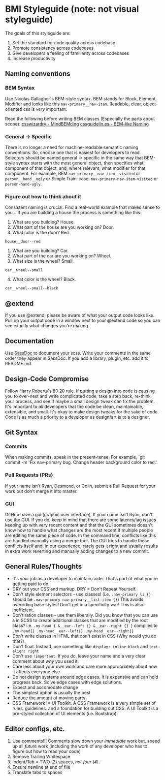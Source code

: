 # BMI Styleguide (note: not visual styleguide)

The goals of this styleguide are:

1. Set the standard for code quality across codebase
2. Promote consistency across codebases
3. Give developers a feeling of familiarity across codebases
4. Increase productivity

## Naming conventions

### BEM Syntax

Use Nicolas Gallagher's BEM-style syntax.  BEM stands for Block, Element, Modifier and looks like this `nav-primary__nav-item`.
Readable, clear, object-oriented css is *very* important.

Read the following before writing BEM classes (Especially the parts about scope):
[csswizardry - MindBEMding](http://csswizardry.com/2013/01/mindbemding-getting-your-head-round-bem-syntax/)
[cssguidelin.es - BEM-like Naming](http://cssguidelin.es/#bem-like-naming)

### General -> Specific

There is no longer a need for machine-readable semantic naming conventions.  So, choose one that is easiest for developers to read.  Selectors should be named general -> specific in the same way that BEM-style syntax starts with the most general object, then specifies what component of that object, and, where relevant, what modifier for that component.  For example, BEM `nav-primary__nav-item__visited` or `person__hand__ugly` or Simple Train-case: `nav-primary-nav-item-visited` or `person-hand-ugly`.

### Figure out how to think about it

Consistent naming is crucial.  Find a real-world example that makes sense to you... If you are building a house the process is something like this:

1. What are you building?  House.
2. What part of the house are you working on?  Door.
3. What color is the door?  Red.

`house__door--red`

1. What are you building?  Car.
2. What part of the car are you working on?  Wheel.
3. What size is the wheel?  Small.

`car__wheel--small`

4. What color is the wheel?  Black.

`car__wheel--small--black`

## @extend

If you use @extend, please be aware of what your output code looks like.
Pull up your output code in a window next to your @extend code so you can see exactly what changes you're making.

## Documentation

Use [SassDoc](http://sassdoc.com/) to document your scss.  Write your comments in the same order they appear in SassDoc.
If you add a library, plugin, etc. add it to README.md.

## Design-Code Compromise

Follow Harry Roberts's 80:20 rule.  If putting a design into code is causing you to over-nest and write complicated code, take a step back, re-think your process, and see if maybe a small design tweak can fix the problem.  It's important to *all* developers that the code be clean, maintainable, extensible, and small.  It's okay to make design tweaks for the sake of code.  Code is as much a priority to a developer as design/art is to a designer.

## Git Syntax

### Commits

When making commits, speak in the present-tense.  For example, `git commit -m 'Fix nav-primary bug.  Change header background color to red.'.

### Pull Requests (PRs)

If your name isn't Ryan, Desmond, or Colin, submit a Pull Request for your work but don't merge it into master.

### GUI

GitHub have a gui (graphic user interface).  If your name isn't Ryan, don't use the GUI.  If you do, keep in mind that there are some latency/lag issues keeping up with very recent content and that the GUI sometimes doesn't know how to handle what changes are the most recent if multiple people are editing the same piece of code.  In the command line, conflicts like this are handled manually using a merge tool.  The GUI tries to handle these conflicts itself and, in our experience, rarely gets it right and usually results in extra work reverting and manually adding changes to a new commit.

## General Rules/Thoughts

- It's your job as a developer to maintain code.  That's part of what you're getting paid to do.
- DRY out your CSS and markup.  DRY = Don't Repeat Yourself.
- Don't style element selectors - use classes!  (i.e. `.nav-primary li {}` should be `.nav-primary nav-primary__list-item {}`)  This avoids overriding base styles!  Don't get in a specificity war!  This is also inefficient.
- Don't ration classes - use them liberally.  Did you know that you can use `&` in SCSS to create additional classes that are modified by the root class?  i.e. `.my-head { &__ear--left {} &__ear--right {} }` compiles to `.my-head{} .my-head__ear--left{} .my-head__ear--right{}`
- Don't write classes in HTML that don't exist in CSS (Why would you do that?)
- Don't float.  Instead, use something like `display: inline-block` and `text-align: right`
- Don't use `!important`.  If you do, leave your name and a very clear comment about *why* you used it.
- Care less about your own work and care more appropriately about how it affects everyone else
- Do not design systems around edge cases.  It is expensive and can hold progress back.  Solve edge cases with edge solutions.
- Expect and accomodate change
- The simplest option is usually the best
- Reduce the amount of moving parts
- CSS Framework != UI Toolkit.  A CSS Framework is a very simple set of rules, guidelines, and a foundation for building out CSS.  A UI Toolkit is a pre-styled collection of UI elements (i.e. Bootstrap).

## Editor configs, etc.

1. Use comments!!!  Comments slow down your *immediate* work but, speed up all *future* work (including the work of any developer who has to figure out how to read your code)
2. Remove Trailing Whitespace
3. Indent/Tab = TWO (2) spaces, *not four (4)*.
4. Ensure newline at end of file
5. Translate tabs to spaces
